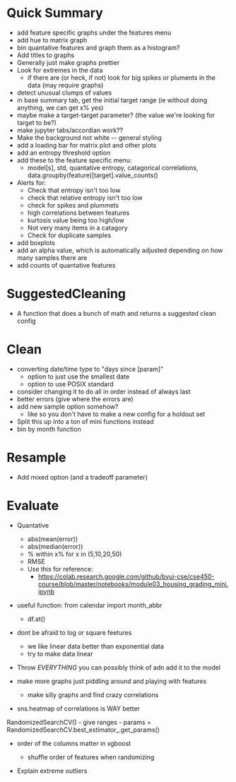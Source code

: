 # Quick Summary
- add feature specific graphs under the features menu
- add hue to matrix graph
- bin quantative features and graph them as a histogram?
- Add titles to graphs
- Generally just make graphs prettier
- Look for extremes in the data
    - if there are (or heck, if not) look for big spikes or pluments in the data (may require graphs)
- detect unusual clumps of values
- in base summary tab, get the initial target range (ie without doing anything, we can get x% yes)
- maybe make a target-target parameter? (the value we're looking for target to be?)
- make jupyter tabs/accordian work??
- Make the background not white -- general styling
- add a loading bar for matrix plot and other plots
- add an entropy threshold option
- add these to the feature specific menu:
    - model\[s], std, quantative entropy, catagorical correlations, data.groupby(feature)\[target].value_counts()
- Alerts for:
    - Check that entropy isn't too low
    - check that relative entropy isn't too low
    - check for spikes and plummets
    - high correlations between features
    - kurtosis value being too high/low
    - Not very many items in a catagory
    - Check for duplicate samples
- add boxplots
- add an alpha value, which is automatically adjusted depending on how many samples there are
- add counts of quantative features

# SuggestedCleaning
- A function that does a bunch of math and returns a suggested clean config

# Clean
- converting date/time type to "days since \[param]"
    - option to just use the smallest date
    - option to use POSIX standard
- consider changing it to do all in order instead of always last
- better errors (give where the errors are)
- add new sample option somehow?
    - like so you don't have to make a new config for a holdout set
- Split this up into a ton of mini functions instead
- bin by month function

# Resample
- Add mixed option (and a tradeoff parameter)

# Evaluate
- Quantative
    - abs(mean(error))
    - abs(median(error))
    - % within x% for x in (5,10,20,50)
    - RMSE
    - Use this for reference:
        - https://colab.research.google.com/github/byui-cse/cse450-course/blob/master/notebooks/module03_housing_grading_mini.ipynb


- useful function: from calendar import month_abbr
    - df.at()

- dont be afraid to log or square feetures
    - we like linear data better than exponential data
    - try to make data linear
- Throw *EVERYTHING* you can possibly think of adn add it to the model
- make more graphs just piddling around and playing with features
    - make silly graphs and find crazy correlations



- sns.heatmap of correlations is WAY better

RandomizedSearchCV()
    - give ranges
    - params = RandomizedSearchCV.best_estimator_.get_params()

- order of the columns matter in xgboost
    - shuffle order of features when randomizing


- Explain extreme outliers
